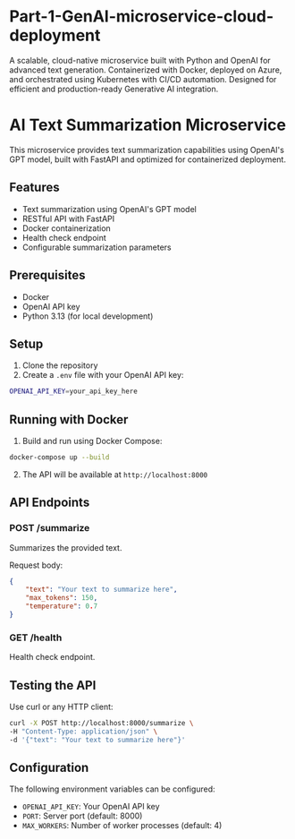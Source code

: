 # Part-1-GenAI-microservice-cloud-deployment
A scalable, cloud-native microservice built with Python and OpenAI for advanced text generation. Containerized with Docker, deployed on Azure, and orchestrated using Kubernetes with CI/CD automation. Designed for efficient and production-ready Generative AI integration.


# AI Text Summarization Microservice

This microservice provides text summarization capabilities using OpenAI's GPT model, built with FastAPI and optimized for containerized deployment.

## Features

- Text summarization using OpenAI's GPT model
- RESTful API with FastAPI
- Docker containerization
- Health check endpoint
- Configurable summarization parameters

## Prerequisites

- Docker
- OpenAI API key
- Python 3.13 (for local development)

## Setup

1. Clone the repository
2. Create a `.env` file with your OpenAI API key:
```bash
OPENAI_API_KEY=your_api_key_here
```

## Running with Docker

1. Build and run using Docker Compose:
```bash
docker-compose up --build
```

2. The API will be available at `http://localhost:8000`

## API Endpoints

### POST /summarize
Summarizes the provided text.

Request body:
```json
{
    "text": "Your text to summarize here",
    "max_tokens": 150,
    "temperature": 0.7
}
```

### GET /health
Health check endpoint.

## Testing the API

Use curl or any HTTP client:

```bash
curl -X POST http://localhost:8000/summarize \
-H "Content-Type: application/json" \
-d '{"text": "Your text to summarize here"}'
```

## Configuration

The following environment variables can be configured:
- `OPENAI_API_KEY`: Your OpenAI API key
- `PORT`: Server port (default: 8000)
- `MAX_WORKERS`: Number of worker processes (default: 4)
